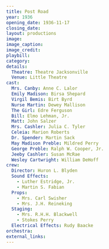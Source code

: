 ```yaml
---
title: Post Road
year: 1936
opening_date: 1936-11-17
closing_date: 
layout: productions
image:
image_caption:
image_credit:
playbill: 
category: 
details:
  Theatre: Theatre Jacksonville
  Venue: Little Theatre
cast:
  Mrs. Canby: Anne C. Lalor
  Emily Madison: Birsa Shepard
  Virgil Bemis: Birt Byrd
  Nurse Martin: Dewey Mallison
  The Girl: Edre Ferguson
  Bill: Elmo Lehman, Jr.
  Matt: John Salzer
  Mrs. Cashler: Julia C. Tyler
  Celeia: Marion Roberts
  Dr. Spender: Martin Sack
  May Madison Preble: Mildred Perry
  George Preble: Ralph W. Cooper, Jr.
  Jeeby Cashler: Susan McRae
  Wesley Cartwright: William DeHoff
crew:
  Director: Huron L. Blyden
  Sound Effects:
    - Luther Estridge, Jr.
    - Martin S. Fabian
  Props:
    - Mrs. Carl Swisher
    - Mrs. J.H. Reineking
  Staging:
    - Mrs. R.H.H. Blackwell
    - Stokes Perry
  Electrical Effects: Rudy Baacke
orchestra:
external_links:
---
```


